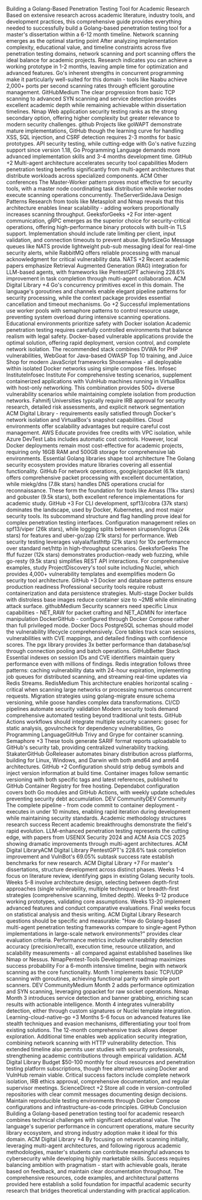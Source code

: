 Building a Golang-Based Penetration Testing Tool for Academic Research
Based on extensive research across academic literature, industry tools, and development practices, this comprehensive guide provides everything needed to successfully build a Golang-based penetration testing tool for a master's dissertation within a 6-12 month timeline.
Network scanning emerges as the optimal starting point
After analyzing implementation complexity, educational value, and timeline constraints across five penetration testing domains, network scanning and port scanning offers the ideal balance for academic projects. Research indicates you can achieve a working prototype in 1-2 months, leaving ample time for optimization and advanced features. Go's inherent strengths in concurrent programming make it particularly well-suited for this domain - tools like Naabu achieve 2,000+ ports per second scanning rates through efficient goroutine management. GitHubMedium The clear progression from basic TCP scanning to advanced SYN scanning and service detection provides excellent academic depth while remaining achievable within dissertation timelines. Nmap
Web application security testing ranks as the strong secondary option, offering higher complexity but greater relevance to modern security challenges. github Projects like goWAPT demonstrate mature implementations, GitHub though the learning curve for handling XSS, SQL injection, and CSRF detection requires 2-3 months for basic prototypes. API security testing, while cutting-edge with Go's native fuzzing support since version 1.18, Go Programming Language demands more advanced implementation skills and 3-4 months development time. GitHub +2
Multi-agent architecture accelerates security tool capabilities
Modern penetration testing benefits significantly from multi-agent architectures that distribute workloads across specialized components. ACM Other conferences The Master-Worker pattern proves most effective for security tools, with a master node coordinating task distribution while worker nodes execute scanning operations concurrently. TheServerSideJava Design Patterns Research from tools like Metasploit and Nmap reveals that this architecture enables linear scalability - adding workers proportionally increases scanning throughput. GeeksforGeeks +2
For inter-agent communication, gRPC emerges as the superior choice for security-critical operations, offering high-performance binary protocols with built-in TLS support. Implementation should include rate limiting per client, input validation, and connection timeouts to prevent abuse. ByteSizeGo Message queues like NATS provide lightweight pub-sub messaging ideal for real-time security alerts, while RabbitMQ offers reliable processing with manual acknowledgment for critical vulnerability data. NATS +2 Recent academic papers emphasize Retrieval Augmented Generation (RAG) integration for LLM-based agents, with frameworks like PentestGPT achieving 228.6% improvement in task completion through multi-agent collaboration. ACM Digital Library +4
Go's concurrency primitives excel in this domain. The language's goroutines and channels enable elegant pipeline patterns for security processing, while the context package provides essential cancellation and timeout mechanisms. Go +2 Successful implementations use worker pools with semaphore patterns to control resource usage, preventing system overload during intensive scanning operations.
Educational environments prioritize safety with Docker isolation
Academic penetration testing requires carefully controlled environments that balance realism with legal safety. Docker-based vulnerable applications provide the optimal solution, offering rapid deployment, version control, and complete network isolation. The recommended stack combines DVWA for PHP vulnerabilities, WebGoat for Java-based OWASP Top 10 training, and Juice Shop for modern JavaScript frameworks Shosenwales - all deployable within isolated Docker networks using simple compose files. Infosec InstituteInfosec Institute
For comprehensive testing scenarios, supplement containerized applications with VulnHub machines running in VirtualBox with host-only networking. This combination provides 500+ diverse vulnerability scenarios while maintaining complete isolation from production networks. Fahmifj Universities typically require IRB approval for security research, detailed risk assessments, and explicit network segmentation ACM Digital Library - requirements easily satisfied through Docker's network isolation and VirtualBox's snapshot capabilities.
Cloud environments offer scalability advantages but require careful cost management. AWS Educate provides free credits with VPC isolation, while Azure DevTest Labs includes automatic cost controls. However, local Docker deployments remain most cost-effective for academic projects, requiring only 16GB RAM and 500GB storage for comprehensive lab environments.
Essential Golang libraries shape tool architecture
The Golang security ecosystem provides mature libraries covering all essential functionality. GitHub For network operations, google/gopacket (6.1k stars) offers comprehensive packet processing with excellent documentation, while miekg/dns (7.8k stars) handles DNS operations crucial for reconnaissance. These form the foundation for tools like Amass (11k+ stars) and gobuster (9.5k stars), both excellent reference implementations for academic study. GitHub +3
For CLI development, spf13/cobra (37k stars) dominates the landscape, used by Docker, Kubernetes, and most major security tools. Its subcommand structure and flag handling prove ideal for complex penetration testing interfaces. Configuration management relies on spf13/viper (26k stars), while logging splits between sirupsen/logrus (24k stars) for features and uber-go/zap (21k stars) for performance.
Web security testing leverages valyala/fasthttp (21k stars) for 10x performance over standard net/http in high-throughput scenarios. GeeksforGeeks The ffuf fuzzer (12k stars) demonstrates production-ready web fuzzing, while go-resty (9.5k stars) simplifies REST API interactions. For comprehensive examples, study ProjectDiscovery's tool suite including Nuclei, which provides 4,000+ vulnerability templates and exemplifies modern Go security tool architecture. GitHub +3
Docker and database patterns ensure production readiness
Professional security tools require robust containerization and data persistence strategies. Multi-stage Docker builds with distroless base images reduce container size to ~2MB while eliminating attack surface. githubMedium Security scanners need specific Linux capabilities - NET_RAW for packet crafting and NET_ADMIN for interface manipulation DockerGitHub - configured through Docker Compose rather than full privileged mode. Docker Docs
PostgreSQL schemas should model the vulnerability lifecycle comprehensively. Core tables track scan sessions, vulnerabilities with CVE mappings, and detailed findings with confidence scores. The pgx library provides 3x better performance than database/sql through connection pooling and batch operations. GitHubBetter Stack Essential indexes on session IDs and CVE identifiers maintain query performance even with millions of findings.
Redis integration follows three patterns: caching vulnerability data with 24-hour expiration, implementing job queues for distributed scanning, and streaming real-time updates via Redis Streams. RedisMedium This architecture enables horizontal scaling - critical when scanning large networks or processing numerous concurrent requests. Migration strategies using golang-migrate ensure schema versioning, while goose handles complex data transformations.
CI/CD pipelines automate security validation
Modern security tools demand comprehensive automated testing beyond traditional unit tests. GitHub Actions workflows should integrate multiple security scanners: gosec for static analysis, govulncheck for dependency vulnerabilities, Go Programming LanguageGitHub Trivy and Grype for container scanning. Semaphore +3 These tools generate SARIF format reports uploadable to GitHub's security tab, providing centralized vulnerability tracking. StakaterGitHub
GoReleaser automates binary distribution across platforms, building for Linux, Windows, and Darwin with both amd64 and arm64 architectures. GitHub +2 Configuration should strip debug symbols and inject version information at build time. Container images follow semantic versioning with both specific tags and latest references, published to GitHub Container Registry for free hosting.
Dependabot configuration covers both Go modules and GitHub Actions, with weekly update schedules preventing security debt accumulation. DEV CommunityDEV Community The complete pipeline - from code commit to container deployment - executes in under 10 minutes, enabling rapid iteration during development while maintaining security standards.
Academic methodology structures research success
Recent academic breakthroughs demonstrate the field's rapid evolution. LLM-enhanced penetration testing represents the cutting edge, with papers from USENIX Security 2024 and ACM Asia CCS 2025 showing dramatic improvements through multi-agent architectures. ACM Digital LibraryACM Digital Library PentestGPT's 228.6% task completion improvement and VulnBot's 69.05% subtask success rate establish benchmarks for new research. ACM Digital Library +7
For master's dissertations, structure development across distinct phases. Weeks 1-4 focus on literature review, identifying gaps in existing Golang security tools. Weeks 5-8 involve architecture design, selecting between depth-first approaches (single vulnerability, multiple techniques) or breadth-first strategies (comprehensive scanning, limited depth). Weeks 9-12 produce working prototypes, validating core assumptions. Weeks 13-20 implement advanced features and conduct comparative evaluations. Final weeks focus on statistical analysis and thesis writing. ACM Digital Library
Research questions should be specific and measurable: "How do Golang-based multi-agent penetration testing frameworks compare to single-agent Python implementations in large-scale network environments?" provides clear evaluation criteria. Performance metrics include vulnerability detection accuracy (precision/recall), execution time, resource utilization, and scalability measurements - all compared against established baselines like Nmap or Nessus. NmapPentest-Tools
Development roadmap maximizes success probability
For a 6-month intensive timeline, begin with network scanning as the core functionality. Month 1 implements basic TCP/UDP scanning with goroutines, achieving functional parity with simple port scanners. DEV CommunityMedium Month 2 adds performance optimization and SYN scanning, leveraging gopacket for raw socket operations. Nmap Month 3 introduces service detection and banner grabbing, enriching scan results with actionable intelligence. Month 4 integrates vulnerability detection, either through custom signatures or Nuclei template integration. Learning-cloud-native-go +3 Months 5-6 focus on advanced features like stealth techniques and evasion mechanisms, differentiating your tool from existing solutions.
The 12-month comprehensive track allows deeper exploration. Additional time enables web application security integration, combining network scanning with HTTP vulnerability detection. This extended timeline also permits user studies with security professionals, strengthening academic contributions through empirical validation. ACM Digital Library Budget $50-100 monthly for cloud resources and penetration testing platform subscriptions, though free alternatives using Docker and VulnHub remain viable.
Critical success factors include complete network isolation, IRB ethics approval, comprehensive documentation, and regular supervisor meetings. ScienceDirect +2 Store all code in version-controlled repositories with clear commit messages documenting design decisions. Maintain reproducible testing environments through Docker Compose configurations and infrastructure-as-code principles. GitHub
Conclusion
Building a Golang-based penetration testing tool for academic research combines technical challenges with significant educational value. The language's superior performance in concurrent operations, mature security library ecosystem, and strong industry adoption make it ideal for this domain. ACM Digital Library +4 By focusing on network scanning initially, leveraging multi-agent architectures, and following rigorous academic methodologies, master's students can contribute meaningful advances to cybersecurity while developing highly marketable skills.
Success requires balancing ambition with pragmatism - start with achievable goals, iterate based on feedback, and maintain clear documentation throughout. The comprehensive resources, code examples, and architectural patterns provided here establish a solid foundation for impactful academic security research that bridges theoretical understanding with practical application.